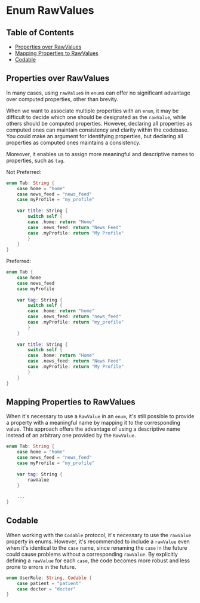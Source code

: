 # Enum RawValues

## Table of Contents

- [Properties over RawValues](#properties-over-rawvalues)
- [Mapping Properties to RawValues](#mapping-properties-to-rawvalues)
- [Codable](#codable)

## Properties over RawValues

In many cases, using `rawValue`s in `enum`s can offer no significant advantage over computed properties, other than brevity.

When we want to associate multiple properties with an `enum`, it may be difficult to decide which one should be designated as the `rawValue`, while others should be computed properties. However, declaring all properties as computed ones can maintain consistency and clarity within the codebase. You could make an argument for identifying properties, but declaring all properties as computed ones maintains a consistency.

Moreover, it enables us to assign more meaningful and descriptive names to properties, such as `tag`.

Not Preferred:

```swift
enum Tab: String {
    case home = "home"
    case news_feed = "news_feed"
    case myProfile = "my_profile"
    
    var title: String {
        switch self {
        case .home: return "Home"
        case .news_feed: return "News Feed"
        case .myProfile: return "My Profile"
        }
    }
}
```

Preferred:

```swift
enum Tab {
    case home
    case news_feed
    case myProfile
    
    var tag: String {
        switch self {
        case .home: return "home"
        case .news_feed: return "news_feed"
        case .myProfile: return "my_profile"
        }
    }
    
    var title: String {
        switch self {
        case .home: return "Home"
        case .news_feed: return "News Feed"
        case .myProfile: return "My Profile"
        }
    }
}
```

## Mapping Properties to RawValues

When it's necessary to use a `RawValue` in an `enum`, it's still possible to provide a property with a meaningful name by mapping it to the corresponding value. This approach offers the advantage of using a descriptive name instead of an arbitrary one provided by the `RawValue`.

```swift
enum Tab: String {
    case home = "home"
    case news_feed = "news_feed"
    case myProfile = "my_profile"
    
    var tag: String {
        rawValue
    }
    
    ...
}
```

## Codable

When working with the `Codable` protocol, it's necessary to use the `rawValue` property in enums. However, it's recommended to include a `rawValue` even when it's identical to the `case` name, since renaming the `case` in the future could cause problems without a corresponding `rawValue`. By explicitly defining a `rawValue` for each `case`, the code becomes more robust and less prone to errors in the future.

```swift
enum UserRole: String, Codable {
    case patient = "patient"
    case doctor = "doctor"
}
```

